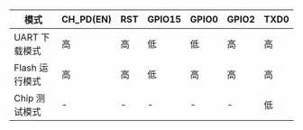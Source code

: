 #

| 模式           | CH_PD(EN) | RST | GPIO15 | GPIO0 | GPIO2 | TXD0 |
| -------------- | --------- | --- | ------ | ----- | ----- | ---- |
| UART 下载模式  | 高        | 高  | 低     | 低    | 高    | 高   |
| Flash 运行模式 | 高        | 高  | 低     | 高    | 高    | 高   |
| Chip 测试模式  | -         | -   | -      | -     | -     | 低   |
